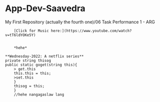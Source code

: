 # App-Dev-Saavedra
My First Repository (actually the fourth one)/06 Task Performance 1 - ARG

		[Click for Music here:](https://www.youtube.com/watch?v=tT6ldYOKe5Y)
		
		
		*hehe*
		
	**Wednesday-2022: A netflix series**
	private string thisog
	public static goget(string this){
		> get.this
		this.this = this;
		>set.this
		}
		thisog = this;
		}
		//hehe nangagaslaw lang
